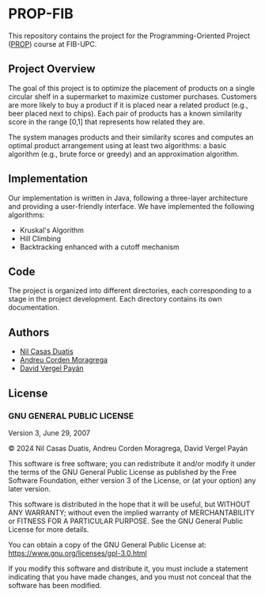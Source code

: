 # PROP-FIB

This repository contains the project for the Programming-Oriented Project ([PROP](https://www.fib.upc.edu/ca/estudis/graus/grau-en-enginyeria-informatica/pla-destudis/assignatures/PROP)) course at FIB-UPC.

## Project Overview

The goal of this project is to optimize the placement of products on a single circular shelf in a supermarket to maximize customer purchases. Customers are more likely to buy a product if it is placed near a related product (e.g., beer placed next to chips). Each pair of products has a known similarity score in the range [0,1] that represents how related they are.

The system manages products and their similarity scores and computes an optimal product arrangement using at least two algorithms: a basic algorithm (e.g., brute force or greedy) and an approximation algorithm.

## Implementation 

Our implementation is written in Java, following a three-layer architecture and providing a user-friendly interface. We have implemented the following algorithms:

- Kruskal's Algorithm
- Hill Climbing
- Backtracking enhanced with a cutoff mechanism

## Code

The project is organized into different directories, each corresponding to a stage in the project development. Each directory contains its own documentation.

## Authors
- [Nil Casas Duatis](nil.casas.duatis@estudiantat.upc.edu)
- [Andreu Corden Moragrega](andreu.corden@estudiantat.upc.edu)
- [David Vergel Payán](david.vergel@estudiantat.upc.edu)

## License
### GNU GENERAL PUBLIC LICENSE  
Version 3, June 29, 2007

© 2024 Nil Casas Duatis, Andreu Corden Moragrega, David Vergel Payán

This software is free software; you can redistribute it and/or modify it under the terms of the GNU General Public License as published by the Free Software Foundation, either version 3 of the License, or (at your option) any later version.

This software is distributed in the hope that it will be useful, but WITHOUT ANY WARRANTY; without even the implied warranty of MERCHANTABILITY or FITNESS FOR A PARTICULAR PURPOSE. See the GNU General Public License for more details.

You can obtain a copy of the GNU General Public License at: https://www.gnu.org/licenses/gpl-3.0.html

If you modify this software and distribute it, you must include a statement indicating that you have made changes, and you must not conceal that the software has been modified.
